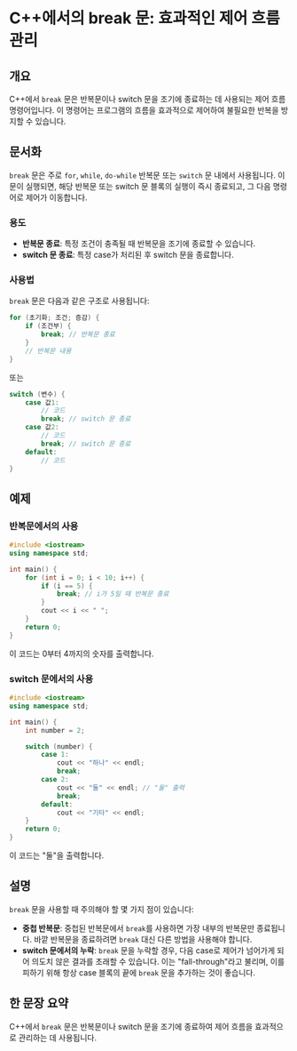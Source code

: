 <!--
Meta Description: # C++에서의 break 문: 효과적인 제어 흐름 관리 ## 개요 C++에서 `break` 문은 반복문이나 switch 문을 조기에 종료하는 데 사용되는 제어 흐름 명령어입니다. 이 명령어는 프로그램의 흐름을 효과적으로 제어하여 불필요한 반복을 방지할 수 있습니다. ...
Meta Keywords: break, switch, 반복문, case, 있습니다
-->

# C++에서의 break 문: 효과적인 제어 흐름 관리

## 개요
C++에서 `break` 문은 반복문이나 switch 문을 조기에 종료하는 데 사용되는 제어 흐름 명령어입니다. 이 명령어는 프로그램의 흐름을 효과적으로 제어하여 불필요한 반복을 방지할 수 있습니다.

## 문서화
`break` 문은 주로 `for`, `while`, `do-while` 반복문 또는 `switch` 문 내에서 사용됩니다. 이 문이 실행되면, 해당 반복문 또는 switch 문 블록의 실행이 즉시 종료되고, 그 다음 명령어로 제어가 이동합니다.

### 용도
- **반복문 종료**: 특정 조건이 충족될 때 반복문을 조기에 종료할 수 있습니다.
- **switch 문 종료**: 특정 case가 처리된 후 switch 문을 종료합니다.

### 사용법
`break` 문은 다음과 같은 구조로 사용됩니다:

```cpp
for (초기화; 조건; 증감) {
    if (조건부) {
        break; // 반복문 종료
    }
    // 반복문 내용
}
```

또는

```cpp
switch (변수) {
    case 값1:
        // 코드
        break; // switch 문 종료
    case 값2:
        // 코드
        break; // switch 문 종료
    default:
        // 코드
}
```

## 예제
### 반복문에서의 사용
```cpp
#include <iostream>
using namespace std;

int main() {
    for (int i = 0; i < 10; i++) {
        if (i == 5) {
            break; // i가 5일 때 반복문 종료
        }
        cout << i << " ";
    }
    return 0;
}
```
이 코드는 0부터 4까지의 숫자를 출력합니다.

### switch 문에서의 사용
```cpp
#include <iostream>
using namespace std;

int main() {
    int number = 2;

    switch (number) {
        case 1:
            cout << "하나" << endl;
            break;
        case 2:
            cout << "둘" << endl; // "둘" 출력
            break;
        default:
            cout << "기타" << endl;
    }
    return 0;
}
```
이 코드는 "둘"을 출력합니다.

## 설명
`break` 문을 사용할 때 주의해야 할 몇 가지 점이 있습니다:
- **중첩 반복문**: 중첩된 반복문에서 `break`를 사용하면 가장 내부의 반복문만 종료됩니다. 바깥 반복문을 종료하려면 `break` 대신 다른 방법을 사용해야 합니다.
- **switch 문에서의 누락**: `break` 문을 누락할 경우, 다음 case로 제어가 넘어가게 되어 의도치 않은 결과를 초래할 수 있습니다. 이는 "fall-through"라고 불리며, 이를 피하기 위해 항상 case 블록의 끝에 `break` 문을 추가하는 것이 좋습니다.

## 한 문장 요약
C++에서 `break` 문은 반복문이나 switch 문을 조기에 종료하여 제어 흐름을 효과적으로 관리하는 데 사용됩니다.